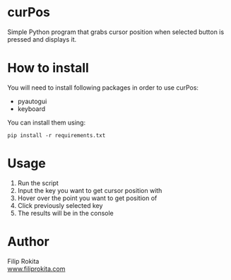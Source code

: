 # curPos
Simple Python program that grabs cursor position when selected button is pressed and displays it.

# How to install
You will need to install following packages in order to use curPos:
* pyautogui
* keyboard

You can install them using:
```
pip install -r requirements.txt
```

# Usage
1. Run the script
2. Input the key you want to get cursor position with
3. Hover over the point you want to get position of
4. Click previously selected key
5. The results will be in the console

# Author
Filip Rokita<br/>
www.filiprokita.com

